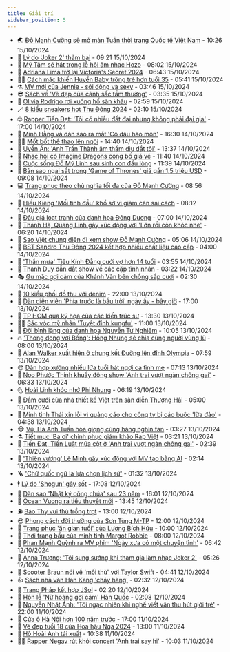 ```yaml
---
title: Giải trí
sidebar_position: 5
---
```


<!-- vnexpress-giai-tri:START -->
- 🌏 [Đỗ Mạnh Cường sẽ mở màn Tuần thời trang Quốc tế Việt Nam](https://vnexpress.net/do-manh-cuong-se-mo-man-tuan-thoi-trang-quoc-te-viet-nam-4804445.html) - 10:26 15/10/2024
- 💫 [Lý do &#39;Joker 2&#39; thảm bại](https://vnexpress.net/ly-do-joker-2-tham-bai-4803802.html) - 09:21 15/10/2024
- 🌮 [Mỹ Tâm sẽ hát trong lễ hội âm nhạc Hozo](https://vnexpress.net/my-tam-se-hat-trong-le-hoi-am-nhac-hozo-4804247.html) - 08:02 15/10/2024
- 🧠 [Adriana Lima trở lại Victoria&#39;s Secret 2024](https://vnexpress.net/adriana-lima-tro-lai-victoria-s-secret-2024-4804339.html) - 06:43 15/10/2024
- 👨‍🏫 [Cách mặc khiến Huyền Baby trông trẻ hơn tuổi 35](https://vnexpress.net/cach-mac-khien-huyen-baby-trong-tre-hon-tuoi-35-4804253.html) - 05:41 15/10/2024
- ⚗️ [MV mới của Jennie - sôi động và sexy](https://vnexpress.net/mv-moi-cua-jennie-soi-dong-va-sexy-4804186.html) - 03:46 15/10/2024
- 😎 [Sách về &#39;Vẻ đẹp của cảnh sắc tầm thường&#39;](https://vnexpress.net/sach-ve-ve-dep-cua-canh-sac-tam-thuong-4802111.html) - 03:35 15/10/2024
- 🫣 [Olivia Rodrigo rơi xuống hố sân khấu](https://vnexpress.net/olivia-rodrigo-roi-xuong-ho-san-khau-4804167.html) - 02:59 15/10/2024
- 🪄 [8 kiểu sneakers hot Thu Đông 2024](https://vnexpress.net/8-kieu-sneakers-hot-thu-dong-2024-4804039.html) - 02:10 15/10/2024
- 🤓 [Rapper Tiến Đạt: &#39;Tôi có nhiều đất đai nhưng không phải đại gia&#39;](https://vnexpress.net/rapper-tien-dat-toi-co-nhieu-dat-dai-nhung-khong-phai-dai-gia-4801546.html) - 17:00 14/10/2024
- 🫶 [Minh Hằng và dàn sao ra mắt &#39;Cô dâu hào môn&#39;](https://vnexpress.net/minh-hang-va-dan-sao-ra-mat-co-dau-hao-mon-4804109.html) - 16:30 14/10/2024
- 🧑‍🏫 [Mốt bốt thể thao lên ngôi](https://vnexpress.net/mot-bot-the-thao-len-ngoi-4803265.html) - 14:40 14/10/2024
- 🦄 [Uyển Ân: &#39;Anh Trấn Thành âm thầm dìu dắt tôi&#39;](https://vnexpress.net/uyen-an-anh-tran-thanh-am-tham-diu-dat-toi-4801659.html) - 13:37 14/10/2024
- 💫 [Nhạc hội có Imagine Dragons công bố giá vé](https://vnexpress.net/nhac-hoi-co-imagine-dragons-cong-bo-gia-ve-4804074.html) - 11:40 14/10/2024
- 🎊 [Cuộc sống Đỗ Mỹ Linh sau sinh con đầu lòng](https://vnexpress.net/cuoc-song-do-my-linh-sau-sinh-con-dau-long-4804024.html) - 11:39 14/10/2024
- 👹 [Bản sao ngai sắt trong &#39;Game of Thrones&#39; giá gần 1,5 triệu USD](https://vnexpress.net/ban-sao-ngai-sat-trong-game-of-thrones-gia-gan-1-5-trieu-usd-4803832.html) - 09:08 14/10/2024
- 💻 [Trang phục theo chủ nghĩa tối đa của Đỗ Mạnh Cường](https://vnexpress.net/trang-phuc-theo-chu-nghia-toi-da-cua-do-manh-cuong-4803841.html) - 08:56 14/10/2024
- 🤡 [Hiếu Kiêng &#39;Mối tình đầu&#39; khổ sở vì giảm cân sai cách](https://vnexpress.net/hieu-kieng-moi-tinh-dau-kho-so-vi-giam-can-sai-cach-4803869.html) - 08:12 14/10/2024
- 🥰 [Đấu giá loạt tranh của danh họa Đông Dương](https://vnexpress.net/dau-gia-loat-tranh-cua-danh-hoa-dong-duong-4803820.html) - 07:00 14/10/2024
- 🚀 [Thanh Hà, Quang Linh gây xúc động với &#39;Lớn rồi còn khóc nhè&#39;](https://vnexpress.net/thanh-ha-quang-linh-gay-xuc-dong-voi-lon-roi-con-khoc-nhe-4803856.html) - 06:20 14/10/2024
- 📝 [Sao Việt chưng diện đi xem show Đỗ Mạnh Cường](https://vnexpress.net/sao-viet-chung-dien-di-xem-show-do-manh-cuong-4803772.html) - 05:06 14/10/2024
- 🐲 [BST Sandro Thu Đông 2024 kết hợp nhiều chất liệu cao cấp](https://vnexpress.net/bst-sandro-thu-dong-2024-ket-hop-nhieu-chat-lieu-cao-cap-4803077.html) - 04:00 14/10/2024
- 🎃 [&#39;Thần mưa&#39; Tiêu Kính Đằng cưới vợ hơn 14 tuổi](https://vnexpress.net/than-mua-tieu-kinh-dang-cuoi-vo-hon-14-tuoi-4803797.html) - 03:55 14/10/2024
- 🤠 [Thanh Duy dẫn dắt show về các cặp tình nhân](https://vnexpress.net/thanh-duy-dan-dat-show-ve-cac-cap-tinh-nhan-4801979.html) - 03:22 14/10/2024
- 🎭 [Gu mặc gợi cảm của Khánh Vân bên chồng sắp cưới](https://vnexpress.net/gu-mac-goi-cam-cua-khanh-van-ben-chong-sap-cuoi-4802896.html) - 02:30 14/10/2024
- 🧰 [10 kiểu phối đồ thu với denim](https://vnexpress.net/10-kieu-phoi-do-thu-voi-denim-4803042.html) - 22:00 13/10/2024
- 🦍 [Dàn diễn viên &#39;Phía trước là bầu trời&#39; ngày ấy - bây giờ](https://vnexpress.net/dan-dien-vien-phia-truoc-la-bau-troi-ngay-ay-bay-gio-4803425.html) - 17:00 13/10/2024
- 🌝 [TP HCM qua ký họa của các kiến trúc sư](https://vnexpress.net/tp-hcm-qua-ky-hoa-cua-cac-kien-truc-su-4802561.html) - 13:30 13/10/2024
- 🧑‍💻 [Sắc vóc mỹ nhân &#39;Tuyệt đỉnh kungfu&#39;](https://vnexpress.net/sac-voc-my-nhan-tuyet-dinh-kungfu-4803605.html) - 11:00 13/10/2024
- 🥸 [Đời bình lặng của danh họa Nguyễn Tư Nghiêm](https://vnexpress.net/doi-binh-lang-cua-danh-hoa-nguyen-tu-nghiem-4803514.html) - 10:05 13/10/2024
- 🔥 [&#39;Thong dong với Bống&#39;: Hồng Nhung sẻ chia cùng người vùng lũ](https://vnexpress.net/thong-dong-voi-bong-hong-nhung-se-chia-cung-nguoi-vung-lu-4802926.html) - 08:00 13/10/2024
- 🐎 [Alan Walker xuất hiện ở chung kết Đường lên đỉnh Olympia](https://vnexpress.net/alan-walker-xuat-hien-o-chung-ket-duong-len-dinh-olympia-4803607.html) - 07:59 13/10/2024
- 😎 [Dàn hợp xướng nhiều lứa tuổi hát ngợi ca tình mẹ](https://vnexpress.net/dan-hop-xuong-nhieu-lua-tuoi-hat-ngoi-ca-tinh-me-4803583.html) - 07:13 13/10/2024
- 🦄 [Noo Phước Thịnh khuấy động show &#39;Anh trai vượt ngàn chông gai&#39;](https://vnexpress.net/noo-phuoc-thinh-khuay-dong-show-anh-trai-vuot-ngan-chong-gai-4803569.html) - 06:33 13/10/2024
- 🌜 [Hoài Linh khóc nhớ Phi Nhung](https://vnexpress.net/hoai-linh-khoc-nho-phi-nhung-4803578.html) - 06:19 13/10/2024
- 🚦 [Đầm cưới của nhà thiết kế Việt trên sàn diễn Thượng Hải](https://vnexpress.net/dam-cuoi-cua-nha-thiet-ke-viet-tren-san-dien-thuong-hai-4803521.html) - 05:00 13/10/2024
- 🧐 [Minh tinh Thái xin lỗi vì quảng cáo cho công ty bị cáo buộc &#39;lừa đảo&#39;](https://vnexpress.net/minh-tinh-thai-xin-loi-vi-quang-cao-cho-cong-ty-bi-cao-buoc-lua-dao-4803549.html) - 04:38 13/10/2024
- 🐵 [Vũ, Hà Anh Tuấn hòa giọng cùng hàng nghìn fan](https://vnexpress.net/vu-ha-anh-tuan-hoa-giong-cung-hang-nghin-fan-4803504.html) - 03:27 13/10/2024
- ⚗️ [Tiết mục &#39;Ba ơi&#39; chinh phục giám khảo Rap Việt](https://vnexpress.net/tiet-muc-ba-oi-chinh-phuc-giam-khao-rap-viet-4803543.html) - 03:21 13/10/2024
- 👺 [Tiến Đạt, Tiến Luật múa cột ở &#39;Anh trai vượt ngàn chông gai&#39;](https://vnexpress.net/tien-dat-tien-luat-mua-cot-o-anh-trai-vuot-ngan-chong-gai-4803405.html) - 02:39 13/10/2024
- 🌊 [&#39;Thiên vương&#39; Lê Minh gây xúc động với MV tạo bằng AI](https://vnexpress.net/thien-vuong-le-minh-gay-xuc-dong-voi-mv-tao-bang-ai-4803507.html) - 02:14 13/10/2024
- 🪜 [&#39;Chữ quốc ngữ là lựa chọn lịch sử&#39;](https://vnexpress.net/chu-quoc-ngu-la-lua-chon-lich-su-4803416.html) - 01:32 13/10/2024
- 🕴 [Lý do &#39;Shogun&#39; gây sốt](https://vnexpress.net/ly-do-shogun-gay-sot-4803413.html) - 17:08 12/10/2024
- 💃 [Dàn sao &#39;Nhật ký công chúa&#39; sau 23 năm](https://vnexpress.net/dan-sao-nhat-ky-cong-chua-sau-23-nam-4801518.html) - 16:01 12/10/2024
- 🦄 [Ocean Vuong ra tiểu thuyết mới](https://vnexpress.net/ocean-vuong-ra-tieu-thuyet-moi-4803243.html) - 13:45 12/10/2024
- ⛽️ [Bảo Thy vui thú trồng trọt](https://vnexpress.net/bao-thy-vui-thu-trong-trot-4801930.html) - 13:00 12/10/2024
- 😎 [Phong cách đời thường của Sơn Tùng M-TP](https://vnexpress.net/phong-cach-doi-thuong-cua-son-tung-m-tp-4802451.html) - 12:00 12/10/2024
- 🌊 [Trang phục &#39;ăn gian tuổi&#39; của Lương Bích Hữu](https://vnexpress.net/trang-phuc-an-gian-tuoi-cua-luong-bich-huu-4801993.html) - 10:00 12/10/2024
- 🐲 [Thời trang bầu của minh tinh Margot Robbie](https://vnexpress.net/thoi-trang-bau-cua-minh-tinh-margot-robbie-4802465.html) - 08:00 12/10/2024
- 💂 [Phan Mạnh Quỳnh ra MV phim &#39;Ngày xưa có một chuyện tình&#39;](https://vnexpress.net/phan-manh-quynh-ra-mv-phim-ngay-xua-co-mot-chuyen-tinh-4803304.html) - 06:42 12/10/2024
- 🙉 [Anna Trương: &#39;Tôi sung sướng khi tham gia làm nhạc Joker 2&#39;](https://vnexpress.net/anna-truong-toi-sung-suong-khi-tham-gia-lam-nhac-joker-2-4803214.html) - 05:26 12/10/2024
- 💪 [Scooter Braun nói về &#39;mối thù&#39; với Taylor Swift](https://vnexpress.net/scooter-braun-noi-ve-moi-thu-voi-taylor-swift-4803216.html) - 04:41 12/10/2024
- 👍 [Sách nhà văn Han Kang &#39;cháy hàng&#39;](https://vnexpress.net/sach-nha-van-han-kang-chay-hang-4803189.html) - 02:32 12/10/2024
- 💪 [Trang Pháp kết hợp JSol](https://vnexpress.net/trang-phap-ket-hop-jsol-4802323.html) - 02:20 12/10/2024
- 💄 [Hôn lễ &#39;Nữ hoàng gợi cảm&#39; Hàn Quốc](https://vnexpress.net/hon-le-nu-hoang-goi-cam-han-quoc-4803182.html) - 02:08 12/10/2024
- 🦩 [Nguyễn Nhật Ánh: &#39;Tôi ngạc nhiên khi nghề viết văn thu hút giới trẻ&#39;](https://vnexpress.net/nguyen-nhat-anh-toi-ngac-nhien-khi-nghe-viet-van-thu-hut-gioi-tre-4802949.html) - 22:00 11/10/2024
- 🥸 [Cửa ô Hà Nội hơn 100 năm trước](https://vnexpress.net/cua-o-ha-noi-hon-100-nam-truoc-4802594.html) - 17:00 11/10/2024
- 🧰 [Vẻ đẹp tuổi 18 của Hoa hậu Nga 2024](https://vnexpress.net/ve-dep-tuoi-18-cua-hoa-hau-nga-2024-4802875.html) - 13:00 11/10/2024
- 💼 [Hồ Hoài Anh tái xuất](https://vnexpress.net/ho-hoai-anh-tai-xuat-4803103.html) - 10:38 11/10/2024
- 🧑‍💻 [Rapper Negav rút khỏi concert &#39;Anh trai say hi&#39;](https://vnexpress.net/rapper-negav-rut-khoi-concert-anh-trai-say-hi-4803069.html) - 10:03 11/10/2024<!-- vnexpress-giai-tri:END -->
